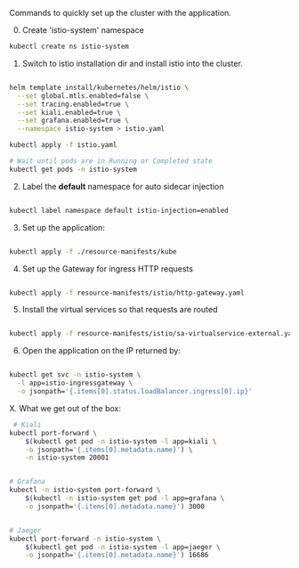 Commands to quickly set up the cluster with the application.

0.  Create 'istio-system' namespace

```bash
kubectl create ns istio-system
```

1. Switch to istio installation dir and install istio into the cluster.

```bash

helm template install/kubernetes/helm/istio \
  --set global.mtls.enabled=false \
  --set tracing.enabled=true \
  --set kiali.enabled=true \
  --set grafana.enabled=true \
  --namespace istio-system > istio.yaml

kubectl apply -f istio.yaml

# Wait until pods are in Running or Completed state
kubectl get pods -n istio-system

```

2. Label the **default** namespace for auto sidecar injection

```bash

kubectl label namespace default istio-injection=enabled

```

3. Set up the application:

```bash

kubectl apply -f ./resource-manifests/kube

```

4. Set up the Gateway for ingress HTTP requests

```bash

kubectl apply -f resource-manifests/istio/http-gateway.yaml 

```

5. Install the virtual services so that requests are routed

```bash

kubectl apply -f resource-manifests/istio/sa-virtualservice-external.yaml


```

6. Open the application on the IP returned by:

```bash

kubectl get svc -n istio-system \
  -l app=istio-ingressgateway \
  -o jsonpath='{.items[0].status.loadBalancer.ingress[0].ip}'

```

X. What we get out of the box:

```bash
 # Kiali
kubectl port-forward \
    $(kubectl get pod -n istio-system -l app=kiali \
    -o jsonpath='{.items[0].metadata.name}') \
    -n istio-system 20001


# Grafana
kubectl -n istio-system port-forward \
    $(kubectl -n istio-system get pod -l app=grafana \
    -o jsonpath='{.items[0].metadata.name}') 3000


# Jaeger 
kubectl port-forward -n istio-system \
    $(kubectl get pod -n istio-system -l app=jaeger \
    -o jsonpath='{.items[0].metadata.name}') 16686
```